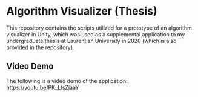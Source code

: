 # Algorithm Visualizer (Thesis)

This repository contains the scripts utilized for a prototype of an algorithm visualizer in Unity, which was used as a supplemental application to my undergraduate thesis at Laurentian University in 2020 (which is also provided in the repository).

## Video Demo
The following is a video demo of the application: https://youtu.be/PK_LtsZjaaY


